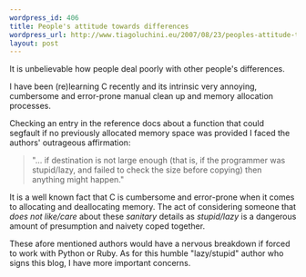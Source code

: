 ```yaml
--- 
wordpress_id: 406
title: People's attitude towards differences
wordpress_url: http://www.tiagoluchini.eu/2007/08/23/peoples-attitude-towards-differences/
layout: post
---
```

It is unbelievable how people deal poorly with other people's differences.

I have been (re)learning C recently and its intrinsic very annoying, cumbersome and error-prone manual clean up and memory allocation processes.

Checking an entry in the reference docs about a function that could segfault if no previously allocated memory space was provided I faced the authors' outrageous affirmation:
<blockquote>"... if destination is not large enough  (that  is, if  the programmer was stupid/lazy, and failed to check the size before copying) then anything might happen."</blockquote>
It is a well known fact that C is cumbersome and error-prone when it comes to allocating and deallocating memory. The act of considering someone that <em>does not like/care</em> about these <em>sanitary</em> details as<em> stupid/lazy</em> is a dangerous amount of presumption and naivety coped together.

These afore mentioned authors would have a nervous breakdown if forced to work with Python or Ruby. As for this humble "lazy/stupid" author who signs this blog, I have more important concerns.
